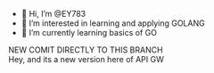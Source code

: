 - 👋 Hi, I’m @EY783
- 👀 I’m interested in learning and applying GOLANG
- 🌱 I’m currently learning basics of GO

NEW COMIT DIRECTLY TO THIS BRANCH <br>
Hey, and its a new version here of API GW

<!---
EY783/EY783 is a ✨ special ✨ repository because its `README.md` (this file) appears on your GitHub profile.
You can click the Preview link to take a look at your changes.
--->
